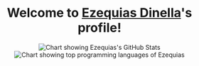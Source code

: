 <center>
  <h1>Welcome to <a href="https://www.linkedin.com/in/edinella/" title="LinkedIn of Ezequias Dinella">Ezequias Dinella</a>'s profile!</h1>

  <img align="center" alt="Chart showing Ezequias's GitHub Stats" src="https://github-readme-stats.vercel.app/api?username=edinella&count_private=true&show_icons=true" />

  <img align="center" alt="Chart showing top programming languages of Ezequias" src="https://github-readme-stats.vercel.app/api/top-langs/?username=edinella&layout=compact" />
</center>
